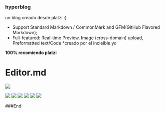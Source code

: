 ### hyperblog
un blog creado desde platzi :)
- Support Standard Markdown / CommonMark and GFM(GitHub Flavored Markdown);
- Full-featured: Real-time Preview, Image (cross-domain) upload, Preformatted text/Code
*creado por el incleible yo

**100% recomiendo platzi**


# Editor.md

![](https://pandao.github.io/editor.md/images/logos/editormd-logo-180x180.png)

![](https://img.shields.io/github/stars/pandao/editor.md.svg) ![](https://img.shields.io/github/forks/pandao/editor.md.svg) ![](https://img.shields.io/github/tag/pandao/editor.md.svg) ![](https://img.shields.io/github/release/pandao/editor.md.svg) ![](https://img.shields.io/github/issues/pandao/editor.md.svg) ![](https://img.shields.io/bower/v/editor.md.svg)



###End